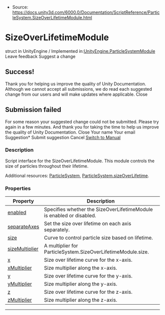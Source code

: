 * Source: https://docs.unity3d.com/6000.0/Documentation/ScriptReference/ParticleSystem.SizeOverLifetimeModule.html

# SizeOverLifetimeModule
struct in UnityEngine
/
Implemented in:[UnityEngine.ParticleSystemModule](https://docs.unity3d.com/6000.0/Documentation/ScriptReference/UnityEngine.ParticleSystemModule.html)
Leave feedback
Suggest a change
## Success!
Thank you for helping us improve the quality of Unity Documentation. Although we cannot accept all submissions, we do read each suggested change from our users and will make updates where applicable.
Close
## Submission failed
For some reason your suggested change could not be submitted. Please <a>try again</a> in a few minutes. And thank you for taking the time to help us improve the quality of Unity Documentation.
Close
Your name Your email Suggestion* Submit suggestion
Cancel
[Switch to Manual](https://docs.unity3d.com/6000.0/Documentation/Manual/class-ParticleSystem.html "Go to ParticleSystem Component in the Manual")
### Description
Script interface for the SizeOverLifetimeModule.
This module controls the size of particles throughout their lifetime.  
  
Additional resources: [ParticleSystem](https://docs.unity3d.com/6000.0/Documentation/ScriptReference/ParticleSystem.html), [ParticleSystem.sizeOverLifetime](https://docs.unity3d.com/6000.0/Documentation/ScriptReference/ParticleSystem-sizeOverLifetime.html).
### Properties
Property | Description  
---|---  
[enabled](https://docs.unity3d.com/6000.0/Documentation/ScriptReference/ParticleSystem.SizeOverLifetimeModule-enabled.html) | Specifies whether the SizeOverLifetimeModule is enabled or disabled.  
[separateAxes](https://docs.unity3d.com/6000.0/Documentation/ScriptReference/ParticleSystem.SizeOverLifetimeModule-separateAxes.html) | Set the size over lifetime on each axis separately.  
[size](https://docs.unity3d.com/6000.0/Documentation/ScriptReference/ParticleSystem.SizeOverLifetimeModule-size.html) | Curve to control particle size based on lifetime.  
[sizeMultiplier](https://docs.unity3d.com/6000.0/Documentation/ScriptReference/ParticleSystem.SizeOverLifetimeModule-sizeMultiplier.html) | A multiplier for ParticleSystem.SizeOverLifetimeModule.size.  
[x](https://docs.unity3d.com/6000.0/Documentation/ScriptReference/ParticleSystem.SizeOverLifetimeModule-x.html) | Size over lifetime curve for the x-axis.  
[xMultiplier](https://docs.unity3d.com/6000.0/Documentation/ScriptReference/ParticleSystem.SizeOverLifetimeModule-xMultiplier.html) | Size multiplier along the x-axis.  
[y](https://docs.unity3d.com/6000.0/Documentation/ScriptReference/ParticleSystem.SizeOverLifetimeModule-y.html) | Size over lifetime curve for the y-axis.  
[yMultiplier](https://docs.unity3d.com/6000.0/Documentation/ScriptReference/ParticleSystem.SizeOverLifetimeModule-yMultiplier.html) | Size multiplier along the y-axis.  
[z](https://docs.unity3d.com/6000.0/Documentation/ScriptReference/ParticleSystem.SizeOverLifetimeModule-z.html) | Size over lifetime curve for the z-axis.  
[zMultiplier](https://docs.unity3d.com/6000.0/Documentation/ScriptReference/ParticleSystem.SizeOverLifetimeModule-zMultiplier.html) | Size multiplier along the z-axis.  
* * *

